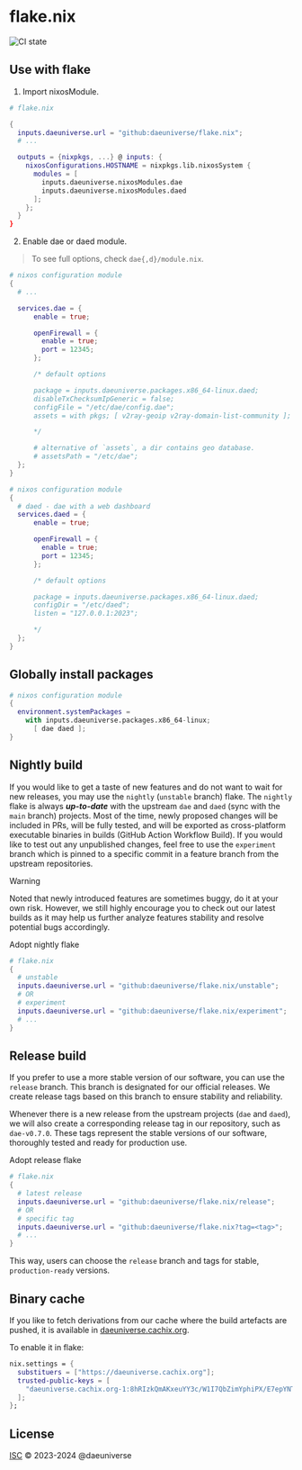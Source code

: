 # flake.nix

![CI state](https://github.com/daeuniverse/flake.nix/actions/workflows/lint.yaml/badge.svg)

## Use with flake

1. Import nixosModule.

```nix
# flake.nix

{
  inputs.daeuniverse.url = "github:daeuniverse/flake.nix";
  # ...

  outputs = {nixpkgs, ...} @ inputs: {
    nixosConfigurations.HOSTNAME = nixpkgs.lib.nixosSystem {
      modules = [
        inputs.daeuniverse.nixosModules.dae
        inputs.daeuniverse.nixosModules.daed
      ];
    };
  }
}
```

2. Enable dae or daed module.

> To see full options, check `dae{,d}/module.nix`.

```nix
# nixos configuration module
{
  # ...

  services.dae = {
      enable = true;

      openFirewall = {
        enable = true;
        port = 12345;
      };

      /* default options

      package = inputs.daeuniverse.packages.x86_64-linux.daed;
      disableTxChecksumIpGeneric = false;
      configFile = "/etc/dae/config.dae";
      assets = with pkgs; [ v2ray-geoip v2ray-domain-list-community ];

      */

      # alternative of `assets`, a dir contains geo database.
      # assetsPath = "/etc/dae";
  };
}
```

```nix
# nixos configuration module
{
  # daed - dae with a web dashboard
  services.daed = {
      enable = true;

      openFirewall = {
        enable = true;
        port = 12345;
      };

      /* default options

      package = inputs.daeuniverse.packages.x86_64-linux.daed;
      configDir = "/etc/daed";
      listen = "127.0.0.1:2023";

      */
  };
}
```

## Globally install packages

```nix
# nixos configuration module
{
  environment.systemPackages =
    with inputs.daeuniverse.packages.x86_64-linux;
      [ dae daed ];
}
```

## Nightly build

If you would like to get a taste of new features and do not want to wait for new releases, you may use the `nightly` (`unstable` branch) flake. The `nightly` flake is always _**up-to-date**_ with the upstream `dae` and `daed` (sync with the `main` branch) projects. Most of the time, newly proposed changes will be included in PRs, will be fully tested, and will be exported as cross-platform executable binaries in builds (GitHub Action Workflow Build). If you would like to test out any unpublished changes, feel free to use the `experiment` branch which is pinned to a specific commit in a feature branch from the upstream repositories.

> [!WARNING]
> Noted that newly introduced features are sometimes buggy, do it at your own risk. However, we still highly encourage you to check out our latest builds as it may help us further analyze features stability and resolve potential bugs accordingly.

Adopt nightly flake

```nix
# flake.nix
{
  # unstable
  inputs.daeuniverse.url = "github:daeuniverse/flake.nix/unstable";
  # OR
  # experiment
  inputs.daeuniverse.url = "github:daeuniverse/flake.nix/experiment";
  # ...
}
```

## Release build

If you prefer to use a more stable version of our software, you can use the `release` branch. This branch is designated for our official releases. We create release tags based on this branch to ensure stability and reliability.

Whenever there is a new release from the upstream projects (`dae` and `daed`), we will also create a corresponding release tag in our repository, such as `dae-v0.7.0`. These tags represent the stable versions of our software, thoroughly tested and ready for production use.

Adopt release flake

```nix
# flake.nix
{
  # latest release
  inputs.daeuniverse.url = "github:daeuniverse/flake.nix/release";
  # OR
  # specific tag
  inputs.daeuniverse.url = "github:daeuniverse/flake.nix?tag=<tag>";
  # ...
}
```

This way, users can choose the `release` branch and tags for stable, `production-ready` versions.

## Binary cache

If you like to fetch derivations from our cache where the build artefacts are pushed, it is available in [daeuniverse.cachix.org](https://app.cachix.org/cache/daeuniverse#pull).

To enable it in flake:

```nix
nix.settings = {
  substituers = ["https://daeuniverse.cachix.org"];
  trusted-public-keys = [
    "daeuniverse.cachix.org-1:8hRIzkQmAKxeuYY3c/W1I7QbZimYphiPX/E7epYNTeM="
  ];
};
```

## License

[ISC](./LICENSE) © 2023-2024 @daeuniverse
